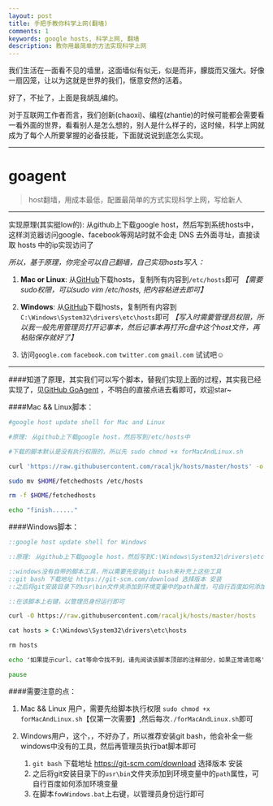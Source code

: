 ```yaml
---
layout: post
title: 手把手教你科学上网(翻墙)
comments: 1
keywords: google hosts, 科学上网, 翻墙
description: 教你用最简单的方法实现科学上网
---
```


我们生活在一面看不见的墙里，这面墙似有似无，似是而非，朦胧而又强大。好像一扇囚笼，让以为这就是世界的我们，惬意安然的活着。

好了，不扯了，上面是我胡乱编的。

对于互联网工作者而言，我们创新(chaoxi)、编程(zhantie)的时候可能都会需要看一看外面的世界，看看别人是怎么想的，别人是什么样子的，这时候，科学上网就成为了每个人所要掌握的必备技能，下面就说说到底怎么实现。

---

# goagent
> host翻墙，用成本最低，配置最简单的方式实现科学上网，写给新人

---

实现原理(其实挺low的): 从github上下载google host，然后写到系统hosts中，这样浏览器访问google、facebook等网站时就不会走 DNS 去外面寻址，直接读取 hosts 中的ip实现访问了

*所以，基于原理，你完全可以自己翻墙，自己实现hosts写入：*

1. **Mac or Linux**: 从[GitHub](https://raw.githubusercontent.com/racaljk/hosts/master/hosts)下载hosts，复制所有内容到`/etc/hosts`即可
*【需要sudo权限，可以sudo vim /etc/hosts, 把内容粘进去即可】*

2. **Windows**: 从[GitHub](https://raw.githubusercontent.com/racaljk/hosts/master/hosts)下载hosts，复制所有内容到`C:\Windows\System32\drivers\etc\hosts`即可
*【写入时需要管理员权限，所以我一般先用管理员打开记事本，然后记事本再打开c盘中这个host文件，再粘贴保存就好了】*

3. 访问`google.com`   `facebook.com`   `twitter.com`    `gmail.com` 试试吧☺

---

####知道了原理，其实我们可以写个脚本，替我们实现上面的过程，其实我已经实现了，见[GitHub GoAgent](https://github.com/qishibo/goagent) ，不明白的直接点进去看即可，欢迎star~

####Mac && Linux脚本：

```bash
#google host update shell for Mac and Linux

#原理: 从github上下载google host，然后写到/etc/hosts中

#下载的脚本默认是没有执行权限的，所以先 sudo chmod +x forMacAndLinux.sh

curl 'https://raw.githubusercontent.com/racaljk/hosts/master/hosts' -o $HOME/fetchedhosts

sudo mv $HOME/fetchedhosts /etc/hosts

rm -f $HOME/fetchedhosts

echo "finish......"

```

####Windows脚本：
```bat
::google host update shell for Windows

::原理: 从github上下载google host，然后写到C:\Windows\System32\drivers\etc\hosts中

::windows没有自带的脚本工具，所以需要先安装git bash来补充上这些工具
::git bash 下载地址 https://git-scm.com/download 选择版本 安装
::之后将git安装目录下的usr\bin文件夹添加到环境变量中的path属性，可自行百度如何添加环境变量

::在该脚本上右键，以管理员身份运行即可

curl -O https://raw.githubusercontent.com/racaljk/hosts/master/hosts

cat hosts > C:\Windows\System32\drivers\etc\hosts

rm hosts

echo '如果提示curl、cat等命令找不到，请先阅读该脚本顶部的注释部分，如果正常请忽略'

pause

```

####需要注意的点：

1. Mac && Linux 用户，需要先给脚本执行权限 `sudo chmod +x forMacAndLinux.sh`【仅第一次需要】,然后每次`./forMacAndLinux.sh`即可

2. Windows用户，这个，，不好办了，所以推荐安装git bash，他会补全一些windows中没有的工具，然后再管理员执行bat脚本即可
	1. `git bash` 下载地址 https://git-scm.com/download 选择版本 安装
	2. 之后将git安装目录下的`usr\bin`文件夹添加到环境变量中的`path`属性，可自行百度如何添加环境变量
	3. 在脚本`fowWindows.bat`上右键，以管理员身份运行即可

